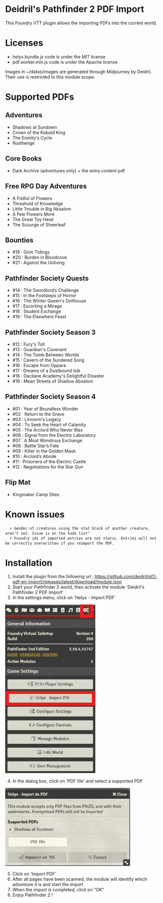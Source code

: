 # Deidril's Pathfinder 2 PDF Import

This Foundry VTT plugin allows the importing PDFs into the current world.

# Licenses

- helyx.bundle.js code is under the MIT license
- pdf.worker.min.js code is under the Apache license

Images in ~/datas/images are generated through Midjourney by Deidril. Their use is restricted to this module scope.


# Supported PDFs

## Adventures

- Shadows at Sundown
- Crown of the Kobold King
- The Enmity's Cycle
- Rusthenge

## Core Books

- Dark Archive (adventures only) + the extra content pdf

## Free RPG Day Adventures

- A Fistful of Flowers
- Threshold of Knowledge
- Little Trouble in Big Absalom
- A Few Flowers More
- The Great Toy Heist
- The Scourge of Sheerleaf

## Bounties

- #19 : Grim Tidings
- #20 : Burden in Bloodcove
- #21 : Against the Unliving

## Pathfinder Society Quests

- #14 : The Swordlord’s Challenge
- #15 : In the Footsteps of Horror
- #16 : The Winter Queen's Dollhouse
- #17 : Escorting a Mirage
- #18 : Student Exchange
- #19 : The Elsewhere Feast

## Pathfinder Society Season 3

- #12 : Fury's Toll
- #13 : Guardian's Covenant
- #14 : The Tomb Between Worlds
- #15 : Cavern of the Sundered Song
- #16 : Escape from Oppara
- #17 : Dreams of a Dustbound Isle
- #18 : Dacilane Academy's Delightful Disaster
- #19 : Mean Streets of Shadow Absalom

## Pathfinder Society Season 4

- #01 : Year of Boundless Wonder
- #02 : Return to the Grave
- #03 : Linnorm's Legacy
- #04 : To Seek the Heart of Calamity
- #05 : The Arclord Who Never Was
- #06 : Signal from the Electric Laboratory
- #07 : A Most Wondrous Exchange
- #08 : Battle Star’s Fate
- #09 : Killer in the Golden Mask
- #10 : Arclord’s Abode
- #11 : Prisoners of the Electric Castle
- #12 : Negotiations for the Star Gun

## Flip Mat

- Kingmaker Camp Sites

# Known issues

      + Gender of creatures using the stat block of another creature, aren't set. Issue is on the todo list"
      + Foundry ids of imported entries are not static. Entries will not be correctly overwritten if you reimport the PDF.

# Installation

1. Install the plugin from the following url ; https://github.com/deidril/pf2-pdf-en-import/releases/latest/download/module.json
2. Start your Pathfinder 2 world, then activate the module 'Deidril's Pathfinder 2 PDF Import'
3. In the settings menu, click on 'Helyx - Import PDF'

![Settings](/img/click_helyx.png)

4. In the dialog box, click on 'PDF file' and select a supported PDF

![Dialog](/img/dialog.png)

5. Click on 'Import PDF'
6. After all pages have been scanned, the module will identify which adventure it is and start the import
7. When the import is completed, click on "OK"
8. Enjoy Pathfinder 2 !

